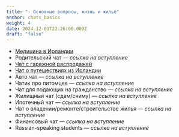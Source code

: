 ```yaml
---
title: "- Основные вопросы, жизнь и жильё"
anchor: chats_basics
weight: 4
date: 2024-12-01T22:26:00.000Z
draft: "false"
---
```

  - [Медицина в Ирландии](https://t.me/MedicineIE)
  - Родительский чат — _ссылка на вступление_
  - [Чат с гаражной распродажей](https://t.me/garage_sale_ie)
  - [Чат о путешествиях из Ирландии](https://t.me/Valimizie)
  - Авто чат — _ссылка на вступление_
  - Чатик про питомцев — _ссылка на вступление_
  - Чат для подающих на гражданство — _ссылка на вступление_
  - Жилищный чат (сдам/сниму) — _ссылка на вступление_
  - Ипотечный чат — _ссылка на вступление_
  - Чат о владении/ремонте/строительстве жилья — _ссылка на вступление_
  - Финансовый чат — _ссылка на вступление_
  - Russian-speaking students — _ссылка на вступление_

